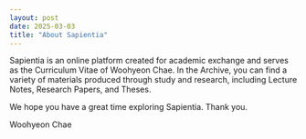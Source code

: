 ```yaml
---
layout: post
date: 2025-03-03
title: "About Sapientia"
---
```


Sapientia is an online platform created for academic exchange and serves as the Curriculum Vitae of Woohyeon Chae. In the Archive, you can find a variety of materials produced through study and research, including Lecture Notes, Research Papers, and Theses.

We hope you have a great time exploring Sapientia. Thank you.

Woohyeon Chae